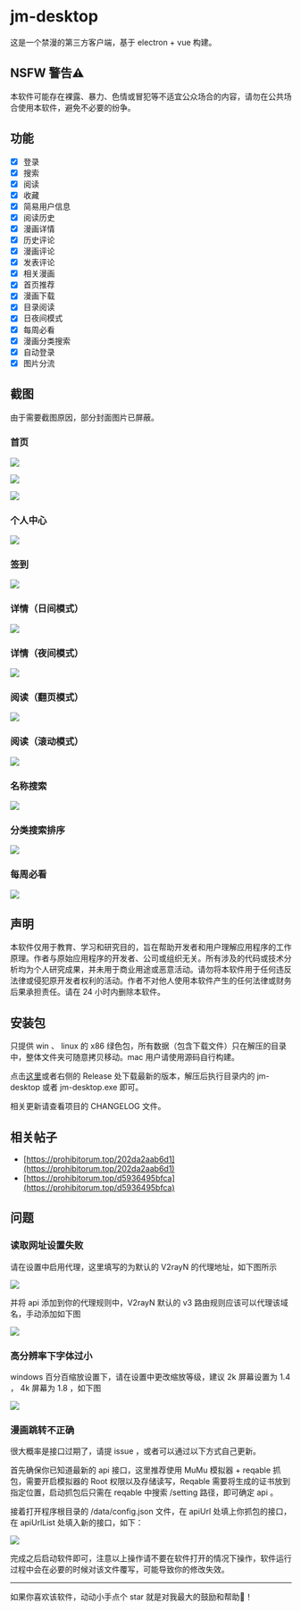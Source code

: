 # jm-desktop

这是一个禁漫的第三方客户端，基于 electron + vue 构建。

## NSFW 警告⚠

本软件可能存在裸露、暴力、色情或冒犯等不适宜公众场合的内容，请勿在公共场合使用本软件，避免不必要的纷争。

## 功能

- [x] 登录
- [x] 搜索
- [x] 阅读
- [x] 收藏
- [x] 简易用户信息
- [x] 阅读历史
- [x] 漫画详情
- [x] 历史评论
- [x] 漫画评论
- [x] 发表评论
- [x] 相关漫画
- [x] 首页推荐
- [x] 漫画下载
- [x] 目录阅读
- [x] 日夜间模式
- [x] 每周必看
- [x] 漫画分类搜索
- [x] 自动登录
- [x] 图片分流

## 截图

由于需要截图原因，部分封面图片已屏蔽。

### 首页
![](./readme-assets/首页1.png)

![](./readme-assets/首页2.png)

![](./readme-assets/首页3.png)

### 个人中心

![](./readme-assets/个人中心.png)

### 签到

![](./readme-assets/签到页.png)

### 详情（日间模式）

![](./readme-assets/详情页（日间模式）.png)

### 详情（夜间模式）

![](./readme-assets/详情页（夜间模式）.png)

### 阅读（翻页模式）

![](./readme-assets/阅读（翻页模式）.png)

### 阅读（滚动模式）

![](./readme-assets/阅读（滚动模式）.png)

### 名称搜索

![](./readme-assets/搜索页.png)

### 分类搜索排序

![](./readme-assets/分类搜索.png)

### 每周必看

![](./readme-assets/每周必看.png)

## 声明

本软件仅用于教育、学习和研究目的，旨在帮助开发者和用户理解应用程序的工作原理。作者与原始应用程序的开发者、公司或组织无关。所有涉及的代码或技术分析均为个人研究成果，并未用于商业用途或恶意活动。请勿将本软件用于任何违反法律或侵犯原开发者权利的活动。作者不对他人使用本软件产生的任何法律或财务后果承担责任。请在 24 小时内删除本软件。

## 安装包

只提供 win 、 linux 的 x86 绿色包，所有数据（包含下载文件）只在解压的目录中，整体文件夹可随意拷贝移动。mac 用户请使用源码自行构建。

点击[这里](https://github.com/Dedicatus546/jm-desktop/releases)或者右侧的 Release 处下载最新的版本，解压后执行目录内的 jm-desktop 或者 jm-desktop.exe 即可。

相关更新请查看项目的 CHANGELOG 文件。

## 相关帖子

- [https://prohibitorum.top/202da2aab6d1](https://prohibitorum.top/202da2aab6d1)
- [https://prohibitorum.top/d5936495bfca](https://prohibitorum.top/d5936495bfca)

## 问题

### 读取网址设置失败

请在设置中启用代理，这里填写的为默认的 V2rayN 的代理地址，如下图所示

![](./readme-assets/启用代理.png)

并将 api 添加到你的代理规则中，V2rayN 默认的 v3 路由规则应该可以代理该域名，手动添加如下图

![](./readme-assets/V2rayN添加代理.png)

### 高分辨率下字体过小

windows 百分百缩放设置下，请在设置中更改缩放等级，建议 2k 屏幕设置为 1.4 ， 4k 屏幕为 1.8 ，如下图

![](./readme-assets/设置缩放等级.png)

### 漫画跳转不正确

很大概率是接口过期了，请提 issue ，或者可以通过以下方式自己更新。

首先确保你已知道最新的 api 接口，这里推荐使用 MuMu 模拟器 + reqable 抓包，需要开启模拟器的 Root 权限以及存储读写，Reqable 需要将生成的证书放到指定位置，启动抓包后只需在 reqable 中搜索 /setting 路径，即可确定 api 。

接着打开程序根目录的 /data/config.json 文件，在 apiUrl 处填上你抓包的接口，在 apiUrlList 处填入新的接口，如下：

![](./readme-assets/更新api.png)

完成之后启动软件即可，注意以上操作请不要在软件打开的情况下操作，软件运行过程中会在必要的时候对该文件覆写，可能导致你的修改失效。

---

如果你喜欢该软件，动动小手点个 star 就是对我最大的鼓励和帮助🙇‍！